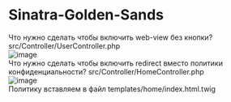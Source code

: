 # Sinatra-Golden-Sands
Что нужно сделать чтобы включить web-view без кнопки? src/Controller/UserController.php<br/>
![image](https://user-images.githubusercontent.com/66408261/142623270-1d10e700-9ad5-49e1-aa86-7a6b25962c23.png)<br/>
Что нужно сделать чтобы включить redirect вместо политики конфиденциальности? src/Controller/HomeController.php<br/>
![image](https://user-images.githubusercontent.com/66408261/142623579-d1f73fdb-e80c-4c8c-9938-7ecc5d2eb9ea.png)<br/>
Политику вставляем в файл templates/home/index.html.twig<br/>
